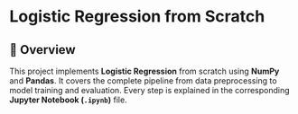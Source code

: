 # Logistic Regression from Scratch

## 📌 Overview
This project implements **Logistic Regression** from scratch using **NumPy** and **Pandas**. It covers the complete pipeline from data preprocessing to model training and evaluation. Every step is explained in the corresponding **Jupyter Notebook (`.ipynb`)** file.

